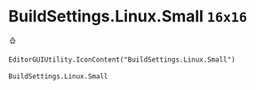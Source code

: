 # BuildSettings.Linux.Small `16x16`
<img src="/img/BuildSettings.Linux.Small.png" width=16 height=16>

``` CSharp
EditorGUIUtility.IconContent("BuildSettings.Linux.Small")
```
```
BuildSettings.Linux.Small
```

